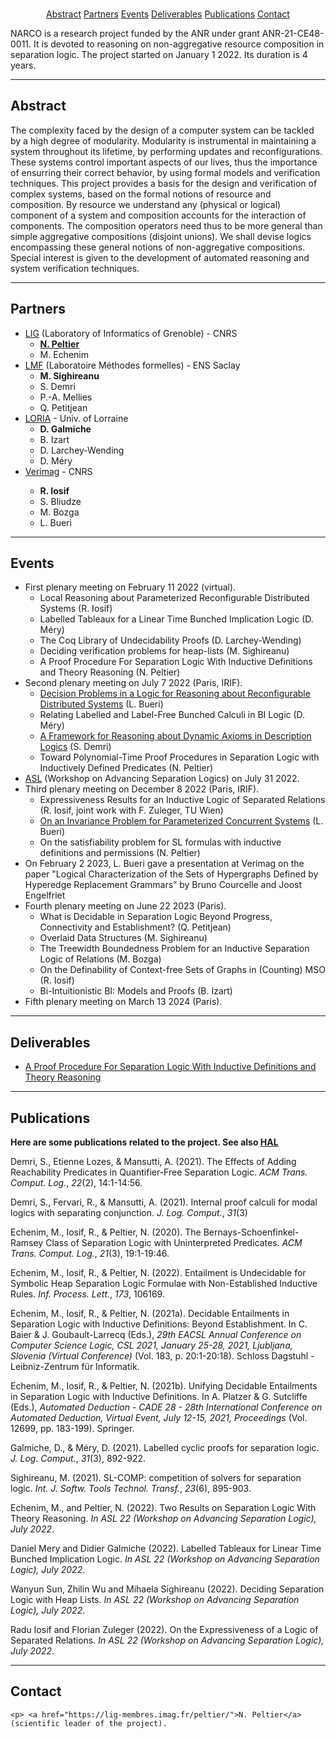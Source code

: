 
<center>

<br> 

<a href="#abstract">Abstract</a> 
<a href="#partners">Partners</a> 
<a href="#events">Events</a> 
<a href="#del">Deliverables</a> 
<a href="#pub">Publications</a> 
<a href="#contact">Contact</a> 
</center>


<p>
NARCO is a research project funded by the ANR under grant ANR-21-CE48-0011.
It is devoted to reasoning on non-aggregative resource composition in separation logic. The project started on January 1 2022. Its duration is 4 years.

<hr>

<a name="abstract"></a>

<h2>Abstract</h2>

<p> The complexity faced by the design of a computer system can be tackled by a high degree of modularity. Modularity is instrumental
in maintaining a system throughout its lifetime, by performing
updates and reconfigurations. These systems control important aspects of our lives, thus the importance of ensurring their correct
behavior, by using formal models and verification techniques. This project provides a basis for the design and verification of complex
systems, based on the formal notions of resource and composition. By resource we understand any (physical or logical) component
of a system and composition accounts for the interaction of components. The composition operators need thus to be more general
than simple aggregative compositions (disjoint unions). We shall devise logics encompassing these general notions of
non-aggregative compositions. Special interest is given to the development of automated reasoning and system verification
techniques.

<hr> 

<a name="partners"></a><h2>Partners</h2>

<p> 

<ul>
<li> <a href="https://www.liglab.fr/">LIG</a> (Laboratory of Informatics of Grenoble) - CNRS
	<ul>
		<li> <strong><a href="https://lig-membres.imag.fr/peltier/">N. Peltier</a></strong></li>
		<li> M. Echenim</li>
	</ul>
</li>
<li> <a href="https://lmf.cnrs.fr/">LMF</a> (Laboratoire M&eacute;thodes formelles) - ENS Saclay
	<ul>
		<li> <strong>M. Sighireanu</strong></li>
		<li> S. Demri</li>
		<li> P.-A. Mellies</li>
		<li> Q. Petitjean</li>
	</ul>
</li>
<li> <a href="https://www.loria.fr"> LORIA</a> - Univ. of Lorraine
	<ul>
		<li> <strong>D. Galmiche</strong></li>
		<li> B. Izart</li>
		<li> D. Larchey-Wending</li>
		<li> D. M&eacute;ry</li>
	</ul>	
</li>
<li> <a href="https://www-verimag.imag.fr/">Verimag</a> - CNRS
</li>
	<ul>
		<li> <strong>R. Iosif</strong></li>
		<li> S. Bliudze</li>
		<li> M. Bozga</li>
		<li> L. Bueri</li>
	</ul>	

</ul>

<hr> 

<a name="events"></a><h2>Events</h2>

<p>

<ul>
	<li> First plenary meeting on February 11 2022 (virtual). 
		<ul>
			<li>  Local Reasoning about Parameterized Reconfigurable Distributed Systems (R. Iosif)</li>
			<li>Labelled Tableaux for a Linear Time Bunched Implication Logic (D. M&eacute;ry)</li>
			<li>The Coq Library of Undecidability Proofs (D. Larchey-Wending)</li>
			<li>Deciding verification problems for heap-lists (M. Sighireanu)</li>
			<li>A Proof Procedure For Separation Logic With Inductive Definitions and Theory Reasoning (N. Peltier)</li>
		</ul>
	</li>
	<li> Second plenary meeting on July 7 2022 (Paris, IRIF).
		<ul>
			<li> <a href="https://arxiv.org/abs/2202.09637">Decision Problems in a Logic for Reasoning about Reconfigurable Distributed Systems</a> (L. Bueri)</li>
			<li> Relating Labelled and Label-Free Bunched Calculi in BI Logic (D. M&eacute;ry)</li>
			<li> <a href="https://hal.archives-ouvertes.fr/hal-03005848">A Framework for Reasoning about Dynamic Axioms in Description Logics</a> (S. Demri)</li>
			<li> Toward Polynomial-Time Proof Procedures in Separation Logic with Inductively Defined Predicates (N. Peltier)</li>
		</ul>
	</li>
	<li> <a href="https://asl-workshop.github.io/asl22/">ASL</a> (Workshop on Advancing Separation Logics) on July 31 2022.</li>
	<li> Third plenary meeting on December 8 2022 (Paris, IRIF).
	<ul>
		<li>Expressiveness Results for an Inductive Logic of Separated Relations (R. Iosif, joint work with F. Zuleger, TU Wien) </li>
		<li><a href="https://arxiv.org/abs/2204.12117">On an Invariance Problem for Parameterized Concurrent Systems</a> (L. Bueri)</li>
		<li>On the satisfiability problem for SL formulas with inductive definitions and permissions (N. Peltier)</li>
		</ul>	</li>
	<li> On February 2 2023, L. Bueri gave a presentation at Verimag on the paper "Logical Characterization of the Sets of Hypergraphs Defined by Hyperedge Replacement Grammars” 
by Bruno Courcelle and Joost Engelfriet</li>
 	<li> Fourth plenary meeting on June 22 2023 (Paris).
		<ul>
			<li> What is Decidable in Separation Logic Beyond  Progress, Connectivity
       and Establishment? (Q. Petitjean) </li>
			<li> Overlaid Data Structures (M. Sighireanu) </li>
			<li> The Treewidth Boundedness Problem for an Inductive Separation Logic of Relations (M. Bozga)</li>
			<li> On the Definability of Context-free Sets of Graphs in (Counting) MSO (R. Iosif) </li>
			<li> Bi-Intuitionistic BI: Models and Proofs (B. Izart)</li>
		</ul>
	</li>
 	<li> Fifth plenary meeting on March 13 2024 (Paris).
	</li>

</ul>

<hr> 

<a name="del"></a><h2>Deliverables</h2>

<ul>
<li> 
	<a href="https://arxiv.org/abs/2201.13227">A Proof Procedure For Separation Logic With Inductive Definitions and Theory Reasoning</a></li>
</ul>
	
<hr>

<a name="pub"></a><h2>Publications</h2>


<p> <strong>Here are some publications related to the project. See also <a href="https://hal.archives-ouvertes.fr/search/index/q/*/anrProjectId_i/55783">HAL</a></strong>

<div class="csl-bib-body">

  <p data-csl-entry-id="DBLP:journals/tocl/DemriLM21" class="csl-entry">Demri, S., Etienne Lozes, &#38; Mansutti, A. (2021). The Effects of Adding Reachability Predicates in Quantifier-Free Separation Logic. <i>ACM Trans. Comput. Log.</i>, <i>22</i>(2), 14:1-14:56.
  <p data-csl-entry-id="DBLP:journals/logcom/DemriFM21" class="csl-entry">Demri, S., Fervari, R., &#38; Mansutti, A. (2021). Internal proof calculi for modal logics with separating conjunction. <i>J. Log. Comput.</i>, <i>31</i>(3)
  <p data-csl-entry-id="DBLP:journals/tocl/EchenimIP20" class="csl-entry">Echenim, M., Iosif, R., &#38; Peltier, N. (2020). The Bernays-Schoenfinkel-Ramsey Class of Separation Logic with Uninterpreted Predicates. <i>ACM Trans. Comput. Log.</i>, <i>21</i>(3), 19:1-19:46.
  <p data-csl-entry-id="DBLP:journals/ipl/EchenimIP22" class="csl-entry">Echenim, M., Iosif, R., &#38; Peltier, N. (2022). Entailment is Undecidable for Symbolic Heap Separation Logic Formulae with Non-Established Inductive Rules. <i>Inf. Process. Lett.</i>, <i>173</i>, 106169.
  <p data-csl-entry-id="DBLP:conf/csl/EchenimIP21" class="csl-entry">Echenim, M., Iosif, R., &#38; Peltier, N. (2021a). Decidable Entailments in Separation Logic with Inductive Definitions: Beyond Establishment. In C. Baier &#38; J. Goubault-Larrecq (Eds.), <i>29th EACSL Annual Conference on Computer Science Logic, CSL 2021, January 25-28, 2021, Ljubljana, Slovenia (Virtual Conference)</i> (Vol. 183, p. 20:1-20:18). Schloss Dagstuhl - Leibniz-Zentrum für Informatik.
  <p data-csl-entry-id="DBLP:conf/cade/EchenimIP21" class="csl-entry">Echenim, M., Iosif, R., &#38; Peltier, N. (2021b). Unifying Decidable Entailments in Separation Logic with Inductive Definitions. In A. Platzer &#38; G. Sutcliffe (Eds.), <i>Automated Deduction - CADE 28 - 28th International Conference on Automated Deduction, Virtual Event, July 12-15, 2021, Proceedings</i> (Vol. 12699, pp. 183-199). Springer.
  <p data-csl-entry-id="DBLP:journals/logcom/GalmicheM21" class="csl-entry">Galmiche, D., &#38; Méry, D. (2021). Labelled cyclic proofs for separation logic. <i>J. Log. Comput.</i>, <i>31</i>(3), 892-922.
  <p data-csl-entry-id="DBLP:journals/sttt/Sighireanu21" class="csl-entry">Sighireanu, M. (2021). SL-COMP: competition of solvers for separation logic. <i>Int. J. Softw. Tools Technol. Transf.</i>, <i>23</i>(6), 895-903.
<p>Echenim, M., and Peltier, N. (2022). Two Results on Separation Logic With Theory Reasoning. <i>In ASL 22 (Workshop on Advancing Separation Logic), July 2022</i>.
<p> Daniel Mery and Didier Galmiche (2022). Labelled Tableaux for Linear Time Bunched Implication Logic. <i>In ASL 22 (Workshop on Advancing Separation Logic), July 2022</i>.
<p> Wanyun Sun, Zhilin Wu and Mihaela Sighireanu (2022). Deciding Separation Logic with Heap Lists. <i>In ASL 22 (Workshop on Advancing Separation Logic), July 2022</i>.
<p> Radu Iosif and Florian Zuleger (2022). On the Expressiveness of a Logic of Separated Relations. <i>In ASL 22 (Workshop on Advancing Separation Logic), July 2022</i>.


<hr> 

<a name="contact"></a><h2>Contact</h2>


	<p>	<a href="https://lig-membres.imag.fr/peltier/">N. Peltier</a> (scientific leader of the project).

